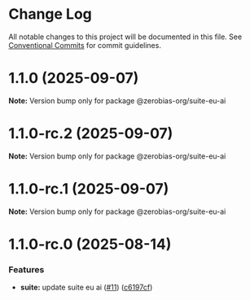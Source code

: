 # Change Log

All notable changes to this project will be documented in this file.
See [Conventional Commits](https://conventionalcommits.org) for commit guidelines.

# 1.1.0 (2025-09-07)

**Note:** Version bump only for package @zerobias-org/suite-eu-ai





# 1.1.0-rc.2 (2025-09-07)

**Note:** Version bump only for package @zerobias-org/suite-eu-ai





# 1.1.0-rc.1 (2025-09-07)

**Note:** Version bump only for package @zerobias-org/suite-eu-ai





# 1.1.0-rc.0 (2025-08-14)


### Features

* **suite:** update suite eu ai ([#11](https://github.com/zerobias-org/suite/issues/11)) ([c6197cf](https://github.com/zerobias-org/suite/commit/c6197cfce75d9ff421342b189a0bb590aef15d88))
